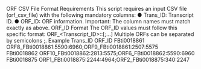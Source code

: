 ORF CSV File Format Requirements
This script requires an input CSV file (orf_csv_file) with the following mandatory columns:
● Trans_ID: Transcript ID.
● ORF_ID: ORF information.
Important: The column names must match exactly as above.
ORF_ID Format
The ORF_ID values must follow this specific format:
ORF<Number>_<Transcript_ID>:<Start>:<End>[;...]
Multiple ORFs can be separated by semicolons ;.
Example
Trans_ID        ORF_ID
FBti0018861     ORF8_FBti0018861:5590:6960;ORF9_FBti0018861:2507:5575  
FBti0018862     ORF10_FBti0018862:2813:5575;ORF6_FBti0018862:5590:6960  
FBti0018875     ORF1_FBti0018875:2244:4964;ORF2_FBti0018875:340:2247
